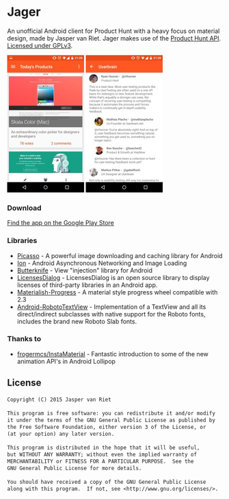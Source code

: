 # Jager

An unofficial Android client for Product Hunt with a heavy focus on material design, made by Jasper van Riet. Jager makes use of the [Product Hunt API][api]. [Licensed under GPLv3][license].

![](screenshot1.jpg)
![](screenshot2.jpg)

### Download
[Find the app on the Google Play Store][applink]

### Libraries
* [Picasso] - A powerful image downloading and caching library for Android
* [Ion] - Android Asynchronous Networking and Image Loading
* [Butterknife] - View "injection" library for Android
* [LicensesDialog] - LicensesDialog is an open source library to display licenses of third-party libraries in an Android app.
* [Materialish-Progress] - A material style progress wheel compatible with 2.3
* [Android-RobotoTextView] - Implementation of a TextView and all its direct/indirect subclasses with native support for the Roboto fonts, includes the brand new Roboto Slab fonts.

### Thanks to
* [frogermcs/InstaMaterial] - Fantastic introduction to some of the new animation API's in Android Lollipop


License
----
    Copyright (C) 2015 Jasper van Riet
    
    This program is free software: you can redistribute it and/or modify
    it under the terms of the GNU General Public License as published by
    the Free Software Foundation, either version 3 of the License, or
    (at your option) any later version.

    This program is distributed in the hope that it will be useful,
    but WITHOUT ANY WARRANTY; without even the implied warranty of
    MERCHANTABILITY or FITNESS FOR A PARTICULAR PURPOSE.  See the
    GNU General Public License for more details.

    You should have received a copy of the GNU General Public License
    along with this program.  If not, see <http://www.gnu.org/licenses/>.


[Picasso]:http://square.github.io/picasso/
[Ion]:https://github.com/koush/ion
[Butterknife]:jakewharton.github.io/butterknife/
[LicensesDialog]:https://github.com/PSDev/LicensesDialog
[Materialish-Progress]:https://github.com/pnikosis/materialish-progress
[Android-RobotoTextView]:https://github.com/johnkil/Android-RobotoTextView
[frogermcs/InstaMaterial]:https://github.com/frogermcs/InstaMaterial/
[license]:https://github.com/JaspervanRiet/Jager/blob/master/LICENSE.txt
[applink]:https://play.google.com/store/apps/details?id=com.jaspervanriet.huntingthatproduct
[api]:https://api.producthunt.com/v1/docs
